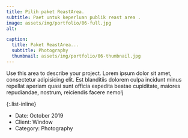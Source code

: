 ```yaml
---
title: Pilih paket ReastArea.
subtitle: Paet untuk keperluan publik reast area .
image: assets/img/portfolio/06-full.jpg
alt: 

caption:
  title: Paket ReastArea...
  subtitle: Photography
  thumbnail: assets/img/portfolio/06-thumbnail.jpg
---
```

Use this area to describe your project. Lorem ipsum dolor sit amet, consectetur adipisicing elit. Est blanditiis dolorem culpa incidunt minus    repellat aperiam quasi sunt officia expedita beatae cupiditate, maiores repudiandae, nostrum, reiciendis facere nemo!j

{:.list-inline}
- Date: October 2019
- Client: Window
- Category: Photography

